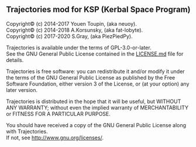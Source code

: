 Trajectories mod for KSP (Kerbal Space Program)
-----------------------------------------------

Copyright© (c) 2014-2017 Youen Toupin, (aka neuoy).  
Copyright© (c) 2014-2018 A.Korsunsky, (aka fat-lobyte).  
Copyright© (c) 2017-2020 S.Gray, (aka PiezPiedPy).

Trajectories is available under the terms of GPL-3.0-or-later.  
See the GNU General Public License contained in the [LICENSE.md](LICENSE.md) file
for details.

Trajectories is free software: you can redistribute it and/or modify
it under the terms of the GNU General Public License as published by
the Free Software Foundation, either version 3 of the License, or
(at your option) any later version.

Trajectories is distributed in the hope that it will be useful,
but WITHOUT ANY WARRANTY; without even the implied warranty of
MERCHANTABILITY or FITNESS FOR A PARTICULAR PURPOSE.

You should have received a copy of the GNU General Public License
along with Trajectories.  
If not, see <http://www.gnu.org/licenses/>.
